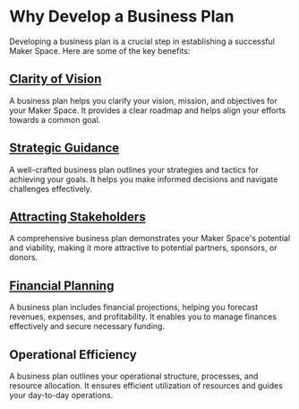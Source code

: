 # Why Develop a Business Plan

Developing a business plan is a crucial step in establishing a successful Maker Space. Here are some of the key benefits:

## [Clarity of Vision](https://github.com/mrthomware/MakerSpace/blob/main/MakerSpace/4.0_Develop_a_Business_Plan/Why%20Develop%20a%20Business%20Plan/Clarity%20of%20Vision.md)
A business plan helps you clarify your vision, mission, and objectives for your Maker Space. It provides a clear roadmap and helps align your efforts towards a common goal.

## [Strategic Guidance](https://github.com/mrthomware/MakerSpace/blob/main/MakerSpace/4.0_Develop_a_Business_Plan/Why%20Develop%20a%20Business%20Plan/Strategic%20Guidance.md)
A well-crafted business plan outlines your strategies and tactics for achieving your goals. It helps you make informed decisions and navigate challenges effectively.

## [Attracting Stakeholders](https://github.com/mrthomware/MakerSpace/blob/main/MakerSpace/4.0_Develop_a_Business_Plan/Why%20Develop%20a%20Business%20Plan/Attracting%20Stakeholders.md)
A comprehensive business plan demonstrates your Maker Space's potential and viability, making it more attractive to potential partners, sponsors, or donors.

## [Financial Planning](https://github.com/mrthomware/MakerSpace/blob/main/MakerSpace/4.0_Develop_a_Business_Plan/Why%20Develop%20a%20Business%20Plan/Financial%20Planning.md)
A business plan includes financial projections, helping you forecast revenues, expenses, and profitability. It enables you to manage finances effectively and secure necessary funding.

## Operational Efficiency
A business plan outlines your operational structure, processes, and resource allocation. It ensures efficient utilization of resources and guides your day-to-day operations.
